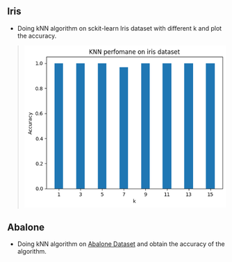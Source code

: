 ## Iris
- Doing kNN algorithm on sckit-learn Iris dataset with different k and plot the accuracy.
> ![accuracy-bar](output.png)

## Abalone
- Doing kNN algorithm on <a href='https://archive.ics.uci.edu/ml/datasets/abalone'>Abalone Dataset</a> and obtain the accuracy of the algorithm.

